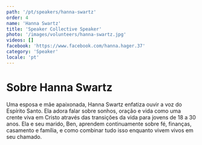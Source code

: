 ```yaml
---
path: '/pt/speakers/hanna-swartz'
order: 4
name: 'Hanna Swartz'
title: 'Speaker Collective Speaker'
photo: '/images/volunteers/hanna-swartz.jpg'
videos: []
facebook: 'https://www.facebook.com/hanna.hager.37'
category: 'Speaker'
locale: 'pt'
---
```


# Sobre Hanna Swartz

Uma esposa e mãe apaixonada, Hanna Swartz enfatiza ouvir a voz do Espírito Santo. Ela adora falar sobre sonhos, oração e vida como uma crente viva em Cristo através das transições da vida para jovens de 18 a 30 anos. Ela e seu marido, Ben, aprendem continuamente sobre fé, finanças, casamento e família, e como combinar tudo isso enquanto vivem vivos em seu chamado.